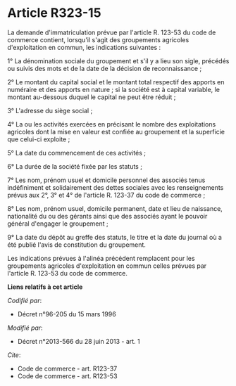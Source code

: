 # Article R323-15

La demande d'immatriculation prévue par l'article R. 123-53 du code de commerce contient, lorsqu'il s'agit des groupements
agricoles d'exploitation en commun, les indications suivantes : 

1° La dénomination sociale du groupement et s'il y a lieu son sigle, précédés ou suivis des mots et de la date de la décision
de reconnaissance ; 

2° Le montant du capital social et le montant total respectif des apports en numéraire et des apports en nature ; si la
société est à capital variable, le montant au-dessous duquel le capital ne peut être réduit ; 

3° L'adresse du siège social ; 

4° La ou les activités exercées en précisant le nombre des exploitations agricoles dont la mise en valeur est confiée au
groupement et la superficie que celui-ci exploite ; 

5° La date du commencement de ces activités ; 

6° La durée de la société fixée par les statuts ; 

7° Les nom, prénom usuel et domicile personnel des associés tenus indéfiniment et solidairement des dettes sociales avec les
renseignements prévus aux 2°, 3° et 4° de l'article R. 123-37 du code de commerce ; 

8° Les nom, prénom usuel, domicile permanent, date et lieu de naissance, nationalité du ou des gérants ainsi que des associés
ayant le pouvoir général d'engager le groupement ; 

9° La date du dépôt au greffe des statuts, le titre et la date du journal où a été publié l'avis de constitution du
groupement. 

Les indications prévues à l'alinéa précédent remplacent pour les groupements agricoles d'exploitation en commun celles
prévues par l'article R. 123-53 du code de commerce.

**Liens relatifs à cet article**

_Codifié par_:

  - Décret n°96-205 du 15 mars 1996

_Modifié par_:

  - Décret n°2013-566 du 28 juin 2013 - art. 1

_Cite_:

  - Code de commerce - art. R123-37
  - Code de commerce - art. R123-53
